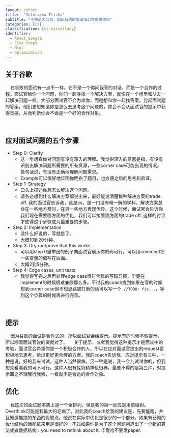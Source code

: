 ```yaml
---
layout: csPost
title:  "Interview Tricks"
subtitle: "不愧是大公司，如此系统的面试培训方便跳槽吗"
categories: [cs]
classification: [cs-miscellany]
identifier:
  - About_Google
  - Five_steps
  - Hint
  - Optimization
---
```


<h2 id="About_Google"> 关于谷歌 </h2>

&#160; &#160; 在谷歌的面试有一点不一样。它不是一个你问我答的对话，而是一个合作的过程。面试官给你一个问题，你们一起寻找一个解决方案，就像在一个组里和队友一起解决问题一样。大部分面试官不会为难你，而是想和你一起找答案。比起面试题的答案，他们更想知道你是怎么去思考这个问题的，你会不会从面试官的提示中获得灵感，从而判断你会不会是一个好的合作对象。

<br>

<h2 id="Five_steps"> 应对面试问题的五个步骤 </h2>

- Step 0: Clarify
  - 这一步想看你对问题有没有深入的理解。我觉得深入的意思是指，有没有识别出解决问题所需要的所有资源，一些corner case可能出现的情况。换句话说，有没有正确地理解问题需求。
  - Example可以很好地证明你明白了题目，也方便之后的思考和验证。
- Step 1: Strategy
  - 口头上描述你想怎么解决这个问题。
  - 请务必想到什么解决方案都说出来，最好能说清楚每种解决方案的trade off. 我的面试官告诉我，这是cs，是一门没有唯一解的学科。解决方案总会在一些地方费时，在另一些地方表现优异。这个时候，面试官会告诉你我们现在需要哪方面的优化，我们可以接受哪方面的trade off. 这样的讨论才使得这个步骤成为最重要的步骤。
- Step 2: Implementation
  - 没什么好说的，写就是了。
  - 大概10到20分钟。
- Step 3: Dry run/prove that this works
  - 可以用step 0里举出的例子向面试官展示你的码可行。可以用comment把一些变量的值写在后面。
  - 大概2到5分钟。
- Step 4: Edge cases, unit tests
  - 我觉得写完之后再处理edge case很符合我的写码习惯，毕竟在implement的时候很难兼顾那么多。不过我的coach提到如果在写的时候想到corner case但不想思路被打断的话可以写一个``` //TODO: fix...```，等到这个步骤的时候再进行完善。

<br>

<h2 id="Hint"> 提示 </h2>
&#160; &#160; 因为谷歌的面试是合作式的，所以面试官会给提示。提示有的时候不像提示，所以顺着面试官说的做就对了。
&#160; &#160; 关于提示，或者我觉得这种提示才是面试中的考验，面试官会希望你是一个积极合作的人，所以在应对面试官提出的request要积极地去思考，给出更好更合理的方案。我的coach告诉我，应对提示有三种，一种是说，好的我来试试。这种人当然很棒。另一种是说，我一会儿试试你的，但我想先看看我的可不可行。这种人很有探究精神也很棒。最要不得的是第三种，对提示置之不理我行我素，一看就不是合适的合作对象。

<br>

<h2 id="Optimization"> 优化 </h2>
&#160; &#160; 我这次的面试题本质上是一个全排列，但是我的第一反应是用前缀树。Overthink可能是我最大的毛病了。对此我的coach给我的建议是，先要能跑，并且知道能跑的东西的优缺点。他说在实际中优化是很少的一个部分。如果有已知的优化结构的话能拿来用是很好的，不过如果你是为了这个问题创造出了一个新的算法或者数据结构：you need to rethink about it. 毕竟咱不要发paper.
